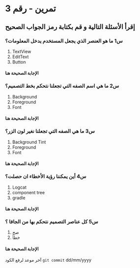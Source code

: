 
#   3 تمرين - رقم
## إقرأ الأسئلة التالية و قم بكتابة رمز الجواب الصحيح 
### س1 ما هو العنصر الذي يجعل المستخدم يدخل المعلومات؟  
1. TextView
2. EditText
3. Button
#### الإجابة الصحيحة هنا 


### س2 ما هي اسم الصفه التي تجعلنا نتحكم بخط التصميم؟ 
1. Background
2. Foreground
3. Font
 #### الإجابة الصحيحة هنا 


### س3 ما هي الصفه التي تجعلنا نغير لون الزر؟ 
1. Background Tint
2. Foreground
3. Font
 #### الإجابة الصحيحة هنا


### س4 أين يمكننا رؤية الأخطاء ان حصلت؟ 
1. Logcat
2. component tree
3. gradle
 #### الإجابة الصحيحة هنا


### س5 كل عناصر التصميم نتحكم بها من الجافا ؟ 
1. صح
2. خطأ  
 #### الإجابة الصحيحة هنا


آخر موعد لرفع الكود  `git commit` 
dd/mm/yyyy
